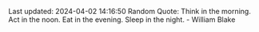 Last updated: 2024-04-02 14:16:50
Random Quote: Think in the morning. Act in the noon. Eat in the evening. Sleep in the night. - William Blake